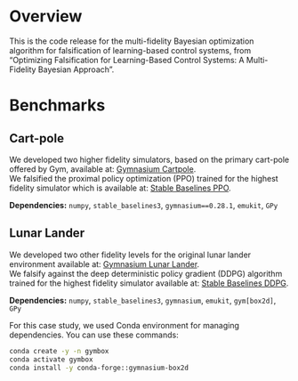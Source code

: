 # Overview

This is the code release for the multi-fidelity Bayesian optimization algorithm for falsification of learning-based control systems, from “Optimizing Falsification for Learning-Based Control Systems: A Multi-Fidelity Bayesian Approach”.

# Benchmarks

## Cart-pole
We developed two higher fidelity simulators, based on the primary cart-pole offered by Gym, available at: [Gymnasium Cartpole](https://github.com/Farama-Foundation/Gymnasium/blob/main/gymnasium/envs/classic_control/cartpole.py).  
We falsified the proximal policy optimization (PPO) trained for the highest fidelity simulator which is available at: [Stable Baselines PPO](https://github.com/DLR-RM/stable-baselines3/blob/master/docs/modules/ppo.rst).

**Dependencies:** `numpy`, `stable_baselines3`, `gymnasium==0.28.1`, `emukit`, `GPy`

## Lunar Lander

We developed two other fidelity levels for the original lunar lander environment available at: [Gymnasium Lunar Lander](https://github.com/Farama-Foundation/Gymnasium/blob/main/gymnasium/envs/box2d/lunar_lander.py).  
We falsify against the deep deterministic policy gradient (DDPG) algorithm trained for the highest fidelity simulator available at: [Stable Baselines DDPG](https://github.com/Stable-Baselines-Team/stable-baselines/blob/master/docs/modules/ddpg.rst).

**Dependencies:** `numpy`, `stable_baselines3`, `gymnasium`, `emukit`, `gym[box2d]`, `GPy`

For this case study, we used Conda environment for managing dependencies. You can use these commands:
```bash
conda create -y -n gymbox
conda activate gymbox
conda install -y conda-forge::gymnasium-box2d

